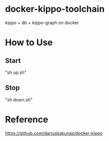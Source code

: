 # docker-kippo-toolchain
kippo + db + kippo-graph on docker

# How to Use
## Start
"sh up.sh"
## Stop
"sh down.sh"
# Reference
https://github.com/dariusbakunas/docker-kippo
